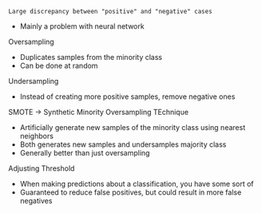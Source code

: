 `Large discrepancy between "positive" and "negative" cases`
-  Mainly a problem with neural network

Oversampling
- Duplicates samples from the minority class
- Can be done at random

Undersampling
- Instead of creating more positive samples, remove negative ones

SMOTE → Synthetic Minority Oversampling TEchnique
- Artificially generate new samples of the minority class using nearest neighbors
- Both generates new samples and undersamples majority class
- Generally better than just oversampling

Adjusting Threshold
- When making predictions about a classification, you have some sort of 
- Guaranteed to reduce false positives, but could result in more false negatives
